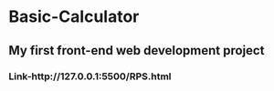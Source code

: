 # Basic-Calculator
<h2>My first front-end web development project</h2>
<h3>Link-http://127.0.0.1:5500/RPS.html</h3>
